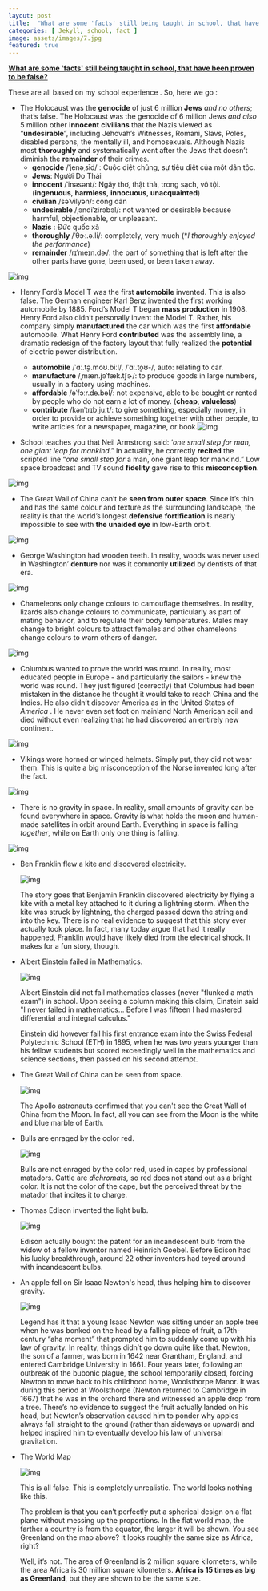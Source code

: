 ```yaml
---
layout: post
title:  "What are some 'facts' still being taught in school, that have been proven to be false?"
categories: [ Jekyll, school, fact ]
image: assets/images/7.jpg
featured: true
---
```



[**What are some 'facts' still being taught in school, that have been proven to be false?**](https://www.quora.com/What-are-some-facts-still-being-taught-in-school-that-have-been-proven-to-be-false)

These are all based on my school experience . So, here we go :

- The Holocaust was the **genocide** of just 6 million **Jews** *and no others*; that’s false. The Holocaust was the genocide of 6 million Jews *and also* 5 million other **innocent** **civilians** that the Nazis viewed as “**undesirable**”, including Jehovah’s Witnesses, Romani, Slavs, Poles, disabled persons, the mentally ill, and homosexuals. Although Nazis most **thoroughly** and systematically went after the Jews that doesn’t diminish the **remainder** of their crimes.
  - **genocide** /ˈjenəˌsīd/ : Cuộc diệt chủng, sự tiêu diệt của một dân tộc.
  - **Jews**: Người Do Thái
  - **innocent** /ˈinəsənt/: Ngây thơ, thật thà, trong sạch, vô tội. (**ingenuous**, **harmless**, **innocuous**, **unacquainted**)
  - **civilian** /səˈvilyən/: công dân
  - **undesirable** /ˌəndiˈzīrəbəl/: not wanted or desirable because harmful, objectionable, or unpleasant.
  - **Nazis** : Đức quốc xã
  - **thoroughly** /ˈθɝː.ə.li/:  completely, very much (**I thoroughly enjoyed the performance*)
  - **remainder** /rɪˈmeɪn.dɚ/: the part of something that is left after the other parts have gone, been used, or been taken away.

![img](https://qph.fs.quoracdn.net/main-qimg-52f69dd316b276c22a06c8a5bd9739d4)

- Henry Ford’s Model T was the first **automobile** invented. This is also false. The German engineer Karl Benz invented the first working automobile by 1885. Ford’s Model T began **mass** **production** in 1908. Henry Ford also didn’t personally invent the Model T. Rather, his company simply **manufactured** the car which was the first **affordable** automobile. What Henry Ford **contributed** was the assembly line, a dramatic redesign of the factory layout that fully realized the **potential** of electric power distribution.
  - **automobile**  /ˈɑː.t̬ə.moʊ.biːl/, /ˈɑː.t̬oʊ-/, auto: relating to car.
  - **manufacture**  /ˌmæn.jəˈfæk.tʃɚ/:  to produce goods in large numbers, usually in a factory using machines.
  - **affordable** /əˈfɔːr.də.bəl/: not expensive, able to be bought or rented by people who do not earn a lot of money. (**cheap**, **valueless**)
  - **contribute** /kənˈtrɪb.juːt/: to give something, especially money, in order to provide or achieve something together with other people, to write articles for a newspaper, magazine, or book.![img](https://qph.fs.quoracdn.net/main-qimg-8453626563d15b3fa0114320350366e1.webp)

- School teaches you that Neil Armstrong said: ‘*one small step for man, one giant leap for mankind*.” In actuality, he correctly **recited** the scripted line “*one small step for* a man, one giant leap for mankind.” Low space broadcast and TV sound **fidelity** gave rise to this **misconception**.

![img](https://qph.fs.quoracdn.net/main-qimg-635c80ea979769f340f006640e188abb)

- The Great Wall of China can’t be **seen from outer space**. Since it’s thin and has the same colour and texture as the surrounding landscape, the reality is that the world’s longest **defensive** **fortification** is nearly impossible to see with **the unaided eye** in low-Earth orbit.

![img](https://qph.fs.quoracdn.net/main-qimg-bb9830b58bb872a405aa250bbf50f998.webp)

- George Washington had wooden teeth. In reality, woods was never used in Washington’ **denture** nor was it commonly **utilized** by dentists of that era.

![img](https://qph.fs.quoracdn.net/main-qimg-e2924a7eddfdfb4cc619245f4ab57fd1)

- Chameleons only change colours to camouflage themselves. In reality, lizards also change colours to communicate, particularly as part of mating behavior, and to regulate their body temperatures. Males may change to bright colours to attract females and other chameleons change colours to warn others of danger.

![img](https://qph.fs.quoracdn.net/main-qimg-f3045e6b0bdf79b19c0413eaba5197d2)

- Columbus wanted to prove the world was round. In reality, most educated people in Europe - and particularly the sailors - knew the world was round. They just figured (correctly) that Columbus had been mistaken in the distance he thought it would take to reach China and the Indies. He also didn’t discover America as in the United States of *America* . He never even set foot on mainland North American soil and died without even realizing that he had discovered an entirely new continent.

![img](https://qph.fs.quoracdn.net/main-qimg-ec634fb40d362eb3ec05f643e7265aa6)

- Vikings wore horned or winged helmets. Simply put, they did not wear them. This is quite a big misconception of the Norse invented long after the fact.

![img](https://qph.fs.quoracdn.net/main-qimg-07a075e709c76f5188a7e60fb4e81ee3)

- There is no gravity in space. In reality, small amounts of gravity can be found everywhere in space. Gravity is what holds the moon and human-made satellites in orbit around Earth. Everything in space is falling *together*, while on Earth only one thing is falling.

![img](https://qph.fs.quoracdn.net/main-qimg-09c22f212f8411eb874565c85f8869c3)

- Ben Franklin flew a kite and discovered electricity.

  ![img](https://qph.fs.quoracdn.net/main-qimg-cd7eee281ef61e0a0a9cae2788eb9cfd.webp)

  The story goes that Benjamin Franklin discovered electricity by flying a kite with a metal key attached to it during a lightning storm. When the kite was struck by lightning, the charged passed down the string and into the key. There is no real evidence to suggest that this story ever actually took place. In fact, many today argue that had it really happened, Franklin would have likely died from the electrical shock. It makes for a fun story, though.

- Albert Einstein failed in Mathematics.

  ![img](https://qph.fs.quoracdn.net/main-qimg-a3596b690d1fa0357bb43e76a2b37188.webp)

  Albert Einstein did not fail mathematics classes (never "flunked a math exam") in school. Upon seeing a column making this claim, Einstein said "I never failed in mathematics... Before I was fifteen I had mastered differential and integral calculus."

  Einstein did however fail his first entrance exam into the Swiss Federal Polytechnic School (ETH) in 1895, when he was two years younger than his fellow students but scored exceedingly well in the mathematics and science sections, then passed on his second attempt.

- The Great Wall of China can be seen from space.

  ![img](https://qph.fs.quoracdn.net/main-qimg-303cf448ce49888bab7394a1a695857f.webp)

  The Apollo astronauts confirmed that you can't see the Great Wall of China from the Moon. In fact, all you can see from the Moon is the white and blue marble of Earth.

- Bulls are enraged by the color red.

  ![img](https://qph.fs.quoracdn.net/main-qimg-c525af89b6c137720ec7ef2c40c875ab.webp)

  Bulls are not enraged by the color red, used in capes by professional matadors. Cattle are *dichromats,* so red does not stand out as a bright color. It is not the color of the cape, but the perceived threat by the matador that incites it to charge.

- Thomas Edison invented the light bulb.

  ![img](https://qph.fs.quoracdn.net/main-qimg-0989a103c9514174c1cba69f4b37937d.webp)

  Edison actually bought the patent for an incandescent bulb from the widow of a fellow inventor named Heinrich Goebel. Before Edison had his lucky breakthrough, around 22 other inventors had toyed around with incandescent bulbs.

- An apple fell on Sir Isaac Newton's head, thus helping him to discover gravity.

  ![img](https://qph.fs.quoracdn.net/main-qimg-d23efea324380cdfa34dd51b964aaccb.webp)

  Legend has it that a young Isaac Newton was sitting under an apple tree when he was bonked on the head by a falling piece of fruit, a 17th-century “aha moment” that prompted him to suddenly come up with his law of gravity. In reality, things didn’t go down quite like that. Newton, the son of a farmer, was born in 1642 near Grantham, England, and entered Cambridge University in 1661. Four years later, following an outbreak of the bubonic plague, the school temporarily closed, forcing Newton to move back to his childhood home, Woolsthorpe Manor. It was during this period at Woolsthorpe (Newton returned to Cambridge in 1667) that he was in the orchard there and witnessed an apple drop from a tree. There’s no evidence to suggest the fruit actually landed on his head, but Newton’s observation caused him to ponder why apples always fall straight to the ground (rather than sideways or upward) and helped inspired him to eventually develop his law of universal gravitation.

- The World Map

  ![img](https://qph.fs.quoracdn.net/main-qimg-c85f01eeb54a64c561115e5e36475203)

  This is all false. This is completely unrealistic. The world looks nothing like this.

  The problem is that you can’t perfectly put a spherical design on a flat plane without messing up the proportions. In the flat world map, the farther a country is from the equator, the larger it will be shown. You see Greenland on the map above? It looks roughly the same size as Africa, right? 

  Well, it’s not. The area of Greenland is 2 million square kilometers, while the area Africa is 30 million square kilometers. **Africa is 15 times as big as Greenland**, but they are shown to be the same size.

  

  

  

  
  